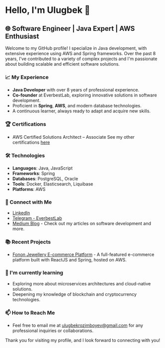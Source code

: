 # Hello, I'm Ulugbek 👋

## 🌐 Software Engineer | Java Expert | AWS Enthusiast

Welcome to my GitHub profile! I specialize in Java development, with extensive experience using AWS and Spring frameworks. Over the past 8 years, I've contributed to a variety of complex projects and I'm passionate about building scalable and efficient software solutions.

### 📈 My Experience

- **Java Developer** with over 8 years of professional experience.
- **Co-founder** at EverbestLab, exploring innovative solutions in software development.
- Proficient in **Spring**, **AWS**, and modern database technologies.
- A continuous learner, always ready to adapt and acquire new skills.

### 🏆 Certifications

- AWS Certified Solutions Architect – Associate
See my other certifications [here](https://www.credly.com/users/ulugbek-rozimboyev)

### 🛠️ Technologies

- **Languages**: Java, JavaScript
- **Frameworks**: Spring
- **Databases**: PostgreSQL, Oracle
- **Tools**: Docker, Elasticsearch, Liquibase
- **Platforms**: AWS

### 🔗 Connect with Me

- [LinkedIn](www.linkedin.com/in/ulug-bek-komilovich-7a2a1482)
- [Telegram - EverbestLab](https://t.me/ulugbek_bdm)
- [Medium Blog](www.linkedin.com/in/ulug-bek-komilovich-7a2a1482) - Check out my articles on software development and more.

### 📚 Recent Projects

- [Fonon Jewellery E-commerce Platform](https://fononjewellery.com) - A full-featured e-commerce platform built with ReactJS and Spring, hosted on AWS.

### 🌱 I'm currently learning

- Exploring more about microservices architectures and cloud-native solutions.
- Deepening my knowledge of blockchain and cryptocurrency technologies.

### 📫 How to Reach Me

- Feel free to email me at [ulugbekrozimboyev@gmail.com](mailto:ulugbekrozimboyev@gmail.com) for any professional inquiries or collaborations.

Thank you for visiting my profile, and I look forward to connecting with you!

